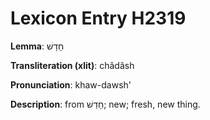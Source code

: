# Lexicon Entry H2319

**Lemma**: חָדָשׁ

**Transliteration (xlit)**: châdâsh

**Pronunciation**: khaw-dawsh'

**Description**:
from חָדַשׁ; new; fresh, new thing.
